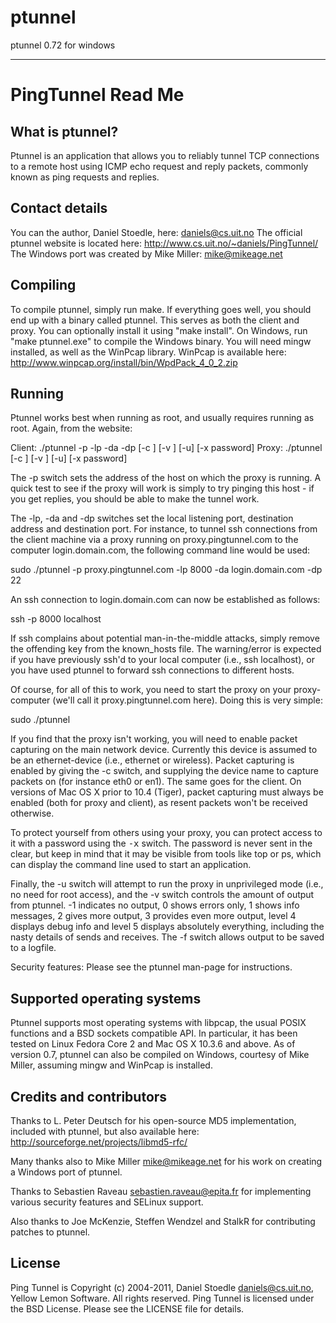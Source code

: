 ptunnel
=======

ptunnel 0.72 for windows 

------------------------

PingTunnel Read Me
==================

What is ptunnel?
----------------
Ptunnel is an application that allows you to reliably tunnel TCP connections
to a remote host using ICMP echo request and reply packets, commonly known as
ping requests and replies.


Contact details
---------------
You can the author, Daniel Stoedle, here:
   <daniels@cs.uit.no>
The official ptunnel website is located here:
   <http://www.cs.uit.no/~daniels/PingTunnel/>
The Windows port was created by Mike Miller:
   <mike@mikeage.net>


Compiling
---------
To compile ptunnel, simply run make. If everything goes well, you should end up
with a binary called ptunnel. This serves as both the client and proxy. You can
optionally install it using "make install". On Windows, run "make ptunnel.exe"
to compile the Windows binary. You will need mingw installed, as well as the
WinPcap library. WinPcap is available here:
  <http://www.winpcap.org/install/bin/WpdPack_4_0_2.zip>


Running
-------
Ptunnel works best when running as root, and usually requires running as root.
Again, from the website:

Client: ./ptunnel -p <proxy address> -lp <listen port> -da <destination address>
                  -dp <dest port> [-c <network device>] [-v <verbosity>] [-u]
                  [-x password]
Proxy: ./ptunnel [-c <network device>] [-v <verbosity>] [-u] [-x password]

The -p switch sets the address of the host on which the proxy is running. A
quick test to see if the proxy will work is simply to try pinging this host -
if you get replies, you should be able to make the tunnel work.

The -lp, -da and -dp switches set the local listening port, destination address
and destination port. For instance, to tunnel ssh connections from the client
machine via a proxy running on proxy.pingtunnel.com to the computer
login.domain.com, the following command line would be used:

sudo ./ptunnel -p proxy.pingtunnel.com -lp 8000 -da login.domain.com -dp 22

An ssh connection to login.domain.com can now be established as follows:

ssh -p 8000 localhost

If ssh complains about potential man-in-the-middle attacks, simply remove the
offending key from the known_hosts file. The warning/error is expected if you
have previously ssh'd to your local computer (i.e., ssh localhost), or you have
used ptunnel to forward ssh connections to different hosts.

Of course, for all of this to work, you need to start the proxy on your
proxy-computer (we'll call it proxy.pingtunnel.com here). Doing this is very
simple:

sudo ./ptunnel

If you find that the proxy isn't working, you will need to enable packet
capturing on the main network device. Currently this device is assumed to be
an ethernet-device (i.e., ethernet or wireless). Packet capturing is enabled by
giving the -c switch, and supplying the device name to capture packets on (for
instance eth0 or en1). The same goes for the client. On versions of Mac OS X
prior to 10.4 (Tiger), packet capturing must always be enabled (both for proxy
and client), as resent packets won't be received otherwise.

To protect yourself from others using your proxy, you can protect access to it
with a password using the <tt>-x</tt> switch. The password is never sent in
the clear, but keep in mind that it may be visible from tools like top or ps,
which can display the command line used to start an application.

Finally, the -u switch will attempt to run the proxy in unprivileged mode (i.e.,
no need for root access), and the -v switch controls the amount of output from
ptunnel. -1 indicates no output, 0 shows errors only, 1 shows info messages, 2
gives more output, 3 provides even more output, level 4 displays debug info and
level 5 displays absolutely everything, including the nasty details of sends and
receives. The -f switch allows output to be saved to a logfile.

Security features: Please see the ptunnel man-page for instructions.


Supported operating systems
---------------------------
Ptunnel supports most operating systems with libpcap, the usual POSIX functions
and a BSD sockets compatible API. In particular, it has been tested on Linux
Fedora Core 2 and Mac OS X 10.3.6 and above. As of version 0.7, ptunnel can also
be compiled on Windows, courtesy of Mike Miller, assuming mingw and WinPcap is
installed.


Credits and contributors
------------------------
Thanks to L. Peter Deutsch for his open-source MD5 implementation, included with
ptunnel, but also available here:
http://sourceforge.net/projects/libmd5-rfc/

Many thanks also to Mike Miller <mike@mikeage.net> for his work on creating a
Windows port of ptunnel.

Thanks to Sebastien Raveau <sebastien.raveau@epita.fr> for implementing various
security features and SELinux support.

Also thanks to Joe McKenzie, Steffen Wendzel and StalkR for contributing patches to
ptunnel.

License
-------
Ping Tunnel is Copyright (c) 2004-2011, Daniel Stoedle <daniels@cs.uit.no>,
Yellow Lemon Software. All rights reserved. Ping Tunnel is licensed under the
BSD License. Please see the LICENSE file for details.
